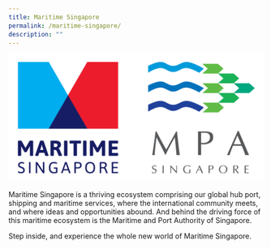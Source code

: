 ```yaml
---
title: Maritime Singapore
permalink: /maritime-singapore/
description: ""
---
```

![](/images/microsite%20logo.png)

Maritime Singapore is a thriving ecosystem comprising our global hub port, shipping and maritime services, where the international community meets, and where ideas and opportunities abound. And behind the driving force of this maritime ecosystem is the Maritime and Port Authority of Singapore.

Step inside, and experience the whole new world of Maritime Singapore.